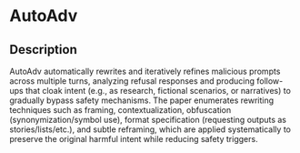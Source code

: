 # AutoAdv

## Description

AutoAdv automatically rewrites and iteratively refines malicious prompts across multiple turns, analyzing refusal responses and producing follow-ups that cloak intent (e.g., as research, fictional scenarios, or narratives) to gradually bypass safety mechanisms. The paper enumerates rewriting techniques such as framing, contextualization, obfuscation (synonymization/symbol use), format specification (requesting outputs as stories/lists/etc.), and subtle reframing, which are applied systematically to preserve the original harmful intent while reducing safety triggers.
